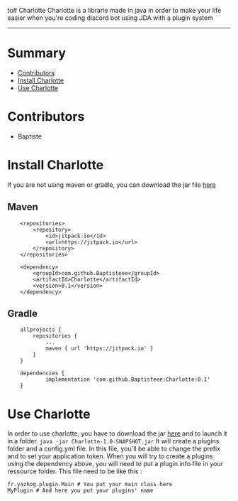 to# Charlotte
Charlotte is a librarie made in java in order to make your life easier when you're coding discord bot using JDA with a plugin system
<hr>

# Summary
* [Contributors](#contributors)
* [Install Charlotte](#install-charlotte)
* [Use Charlotte](#use-charlotte)

# <a name="contributors"></a>Contributors
* Baptiste

# <a name="install-charlotte"></a>Install Charlotte
If you are not using maven or gradle, you can download the jar file [here](https://github.com/Baptisteee/Charlotte/releases/download/0.1/Charlotte-1.0-SNAPSHOT.jar)

## <a name="maven"></a>Maven
```
	<repositories>
		<repository>
		    <id>jitpack.io</id>
		    <url>https://jitpack.io</url>
		</repository>
	</repositories>

	<dependency>
	    <groupId>com.github.Baptisteee</groupId>
	    <artifactId>Charlotte</artifactId>
	    <version>0.1</version>
	</dependency>
```

## <a name="gradle"></a>Gradle
```
	allprojects {
		repositories {
			...
			maven { url 'https://jitpack.io' }
		}
	}

	dependencies {
	        implementation 'com.github.Baptisteee:Charlotte:0.1'
	}
```

# <a name="use-charlotte"></a> Use Charlotte
In order to use charlotte, you have to download the jar [here](https://github.com/Baptisteee/Charlotte/releases/download/0.1/Charlotte-1.0-SNAPSHOT.jar) and to launch it in a folder. 
`java -jar Charlotte-1.0-SNAPSHOT.jar`
It will create a plugins folder and a config.yml file. In this file, you'll be able to change the prefix and to set your application token. When you will try to create a plugins using the dependency above, you will need to put a plugin.info file in your ressource folder. This file need to be like this : 
```
fr.yazhog.plugin.Main # You put your main class here
MyPlugin # And here you put your plugins' name 
```
